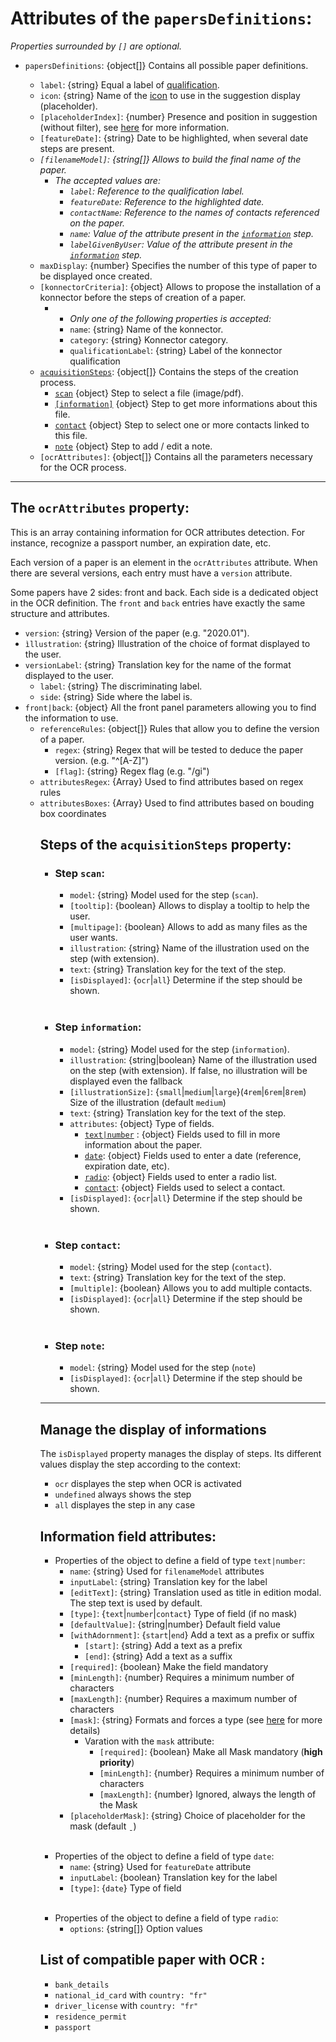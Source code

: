 # Attributes of the `papersDefinitions`:

*Properties surrounded by `[]` are optional.*

- `papersDefinitions`: {object\[]} Contains all possible paper definitions.

  - `label`: {string} Equal a label of [qualification](https://github.com/cozy/cozy-client/blob/master/packages/cozy-client/src/assets/qualifications.json).
  - `icon`: {string} Name of the [icon](https://docs.cozy.io/cozy-ui/react/#!/Icon/11) to use in the suggestion display (placeholder).
  - `[placeholderIndex]`: {number} Presence and position in suggestion (without filter), see [here](./placeholderIndex) for more information.
  - `[featureDate]`: {string} Date to be highlighted, when several date steps are present.
  - *`[filenameModel]`: {string\[]} Allows to build the final name of the paper.*
    - *The accepted values are:*
      - *`label`: Reference to the qualification label.*
      - *`featureDate`: Reference to the highlighted date.*
      - *`contactName`: Reference to the names of contacts referenced on the paper.*
      - *`name`: Value of the attribute present in the [`information`](#information-field-attributes) step.*
      - *`labelGivenByUser`: Value of the attribute present in the [`information`](#information-field-attributes) step.*
  - `maxDisplay`: {number} Specifies the number of this type of paper to be displayed once created.
  - `[konnectorCriteria]`: {object} Allows to propose the installation of a konnector before the steps of creation of a paper.
    - - *Only one of the following properties is accepted:*
      - `name`: {string} Name of the konnector.
      - `category`: {string} Konnector category.
      - `qualificationLabel`: {string} Label of the konnector qualification
  - [`acquisitionSteps`](#steps-of-the-acquisitionsteps-property): {object\[]} Contains the steps of the creation process.
    - [`scan`](#step-scan) {object} Step to select a file (image/pdf).
    - [`[information]`](#step-information) {object} Step to get more informations about this file.
    - [`contact`](#step-contact) {object} Step to select one or more contacts linked to this file.
    - [`note`](#step-note) {object} Step to add / edit a note.
  - `[ocrAttributes]`: {object\[]} Contains all the parameters necessary for the OCR process.

***

## The `ocrAttributes` property:

This is an array containing information for OCR attributes detection. For instance, recognize a passport number,
an expiration date, etc.

Each version of a paper is an element in the `ocrAttributes` attribute. When there are several versions, each entry must have a `version` attribute.

Some papers have 2 sides: front and back. Each side is a dedicated object in the OCR definition.
The `front` and `back` entries have exactly the same structure and attributes.

- `version`: {string} Version of the paper (e.g. "2020.01").
- `ìllustration`: {string} Illustration of the choice of format displayed to the user.
- `versionLabel`: {string} Translation key for the name of the format displayed to the user.
  - `label`: {string} The discriminating label.
  - `side`: {string} Side where the label is.
- `front|back`: {object} All the front panel parameters allowing you to find the information to use.
  - `referenceRules`: {object\[]} Rules that allow you to define the version of a paper.
    - `regex`: {string} Regex that will be tested to deduce the paper version. (e.g. "^\[A-Z]")
    - `[flag]`: {string} Regex flag (e.g. "/gi")
  - `attributesRegex`: {Array<object>} Used to find attributes based on regex rules
  - `attributesBoxes`: {Array<object>} Used to find attributes based on bouding box coordinates

## Steps of the `acquisitionSteps` property:

- ### Step `scan`:
  - `model`: {string} Model used for the step (`scan`).
  - `[tooltip]`: {boolean} Allows to display a tooltip to help the user.
  - `[multipage]`: {boolean} Allows to add as many files as the user wants.
  - `illustration`: {string} Name of the illustration used on the step (with extension).
  - `text`: {string} Translation key for the text of the step.
  - `[isDisplayed]`: {`ocr`|`all`} Determine if the step should be shown.

<br>

- ### Step `information`:
  - `model`: {string} Model used for the step (`information`).
  - `illustration`: {string|boolean} Name of the illustration used on the step (with extension). If false, no illustration will be displayed even the fallback
  - `[illustrationSize]`: {`small`|`medium`|`large`}(`4rem`|`6rem`|`8rem`) Size of the illustration (default `medium`)
  - `text`: {string} Translation key for the text of the step.
  - `attributes`: {object} Type of fields.
    - [`text|number`](#information-field-attributes) : {object} Fields used to fill in more information about the paper.
    - [`date`](#information-field-attributes): {object} Fields used to enter a date (reference, expiration date, etc).
    - [`radio`](#information-field-attributes): {object} Fields used to enter a radio list.
    - [`contact`](#information-field-attributes): {object} Fields used to select a contact.
  - `[isDisplayed]`: {`ocr`|`all`} Determine if the step should be shown.

<br>

- ### Step `contact`:
  - `model`: {string} Model used for the step (`contact`).
  - `text`: {string} Translation key for the text of the step.
  - `[multiple]`: {boolean} Allows you to add multiple contacts.
  - `[isDisplayed]`: {`ocr`|`all`} Determine if the step should be shown.

<br>

- ### Step `note`:
  - `model`: {string} Model used for the step (`note`)
  - `[isDisplayed]`: {`ocr`|`all`} Determine if the step should be shown.

***

## Manage the display of informations

The `isDisplayed` property manages the display of steps. Its different values display the step according to the context:

- `ocr` displayes the step when OCR is activated
- `undefined` always shows the step
- `all` displayes the step in any case

## Information field attributes:

- Properties of the object to define a field of type `text|number`:
  - `name`: {string} Used for `filenameModel` attributes
  - `inputLabel`: {string} Translation key for the label
  - `[editText]`: {string} Translation used as title in edition modal. The step text is used by default.
  - `[type]`: {`text`|`number`|`contact`} Type of field (if no mask)
  - `[defaultValue]`: {string|number} Default field value
  - `[withAdornment]`: {`start`|`end`} Add a text as a prefix or suffix
    - `[start]`: {string} Add a text as a prefix
    - `[end]`: {string} Add a text as a suffix
  - `[required]`: {boolean} Make the field mandatory
  - `[minLength]`: {number} Requires a minimum number of characters
  - `[maxLength]`: {number} Requires a maximum number of characters
  - `[mask]`: {string} Formats and forces a type (see [here](https://github.com/sanniassin/react-input-mask#properties) for more details)
    - Varation with the `mask` attribute:
      - `[required]`: {boolean} Make all Mask mandatory (**high priority**)
      - `[minLength]`: {number} Requires a minimum number of characters
      - `[maxLength]`: {number} Ignored, always the length of the Mask
  - `[placeholderMask]`: {string} Choice of placeholder for the mask (default `ˍ`)

<br>

- Properties of the object to define a field of type `date`:
  - `name`: {string} Used for `featureDate` attribute
  - `inputLabel`: {boolean} Translation key for the label
  - `[type]`: {`date`} Type of field

<br>

- Properties of the object to define a field of type `radio`:
  - `options`: {string\[]} Option values

## List of compatible paper with OCR :

- `bank_details`
- `national_id_card` with `country: "fr"`
- `driver_license` with `country: "fr"`
- `residence_permit`
- `passport`
